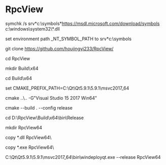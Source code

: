 ﻿RpcView
=======

symchk /s srv\*c:\symbols\*https://msdl.microsoft.com/download/symbols c:\windows\system32\\*.dll

set environment path \_NT_SYMBOL_PATH to srv*c:\symbols

git clone https://github.com/houjingyi233/RpcView/

cd RpcView

mkdir Build\x64

cd Build\x64

set CMAKE_PREFIX_PATH=C:\Qt\Qt5.9.1\5.9.1\msvc2017_64

cmake ..\\.. -G"Visual Studio 15 2017 Win64"

cmake --build . --config release

cd D:\RpcView\Build\x64\bin\Release

mkdir RpcView64

copy *.dll RpcView64\

copy *.exe RpcView64\

C:\Qt\Qt5.9.1\5.9.1\msvc2017_64\bin\windeployqt.exe --release RpcView64
